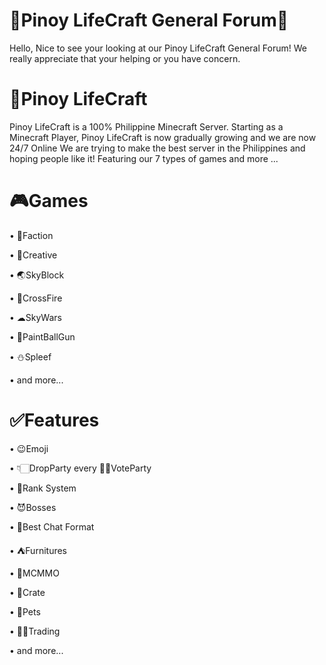 # 🔰Pinoy LifeCraft General Forum📖

Hello, Nice to see your looking at our Pinoy LifeCraft General Forum! We really appreciate that your helping or you have concern.

# 🔰Pinoy LifeCraft

Pinoy LifeCraft is a 100% Philippine Minecraft Server. Starting as a Minecraft Player, Pinoy LifeCraft is now gradually growing and we are now 24/7 Online We are trying to make the best server in the Philippines and hoping people like it! Featuring our 7 types of games and more ...

# 🎮Games

• 🔰Faction

• 📐Creative

• 🌏SkyBlock

• 🔫CrossFire

• ☁SkyWars

• 🎨PaintBallGun

• ⛄Spleef

• and more...


# ✅Features

• 😉Emoji

• 👇🏻DropParty every 👍🏻VoteParty

• 🔰Rank System

• 😈Bosses

• 📃Best Chat Format

• ⛺Furnitures

• 💉MCMMO

• 🔐Crate

• 🐶Pets

• 👌🏻Trading

• and more...
